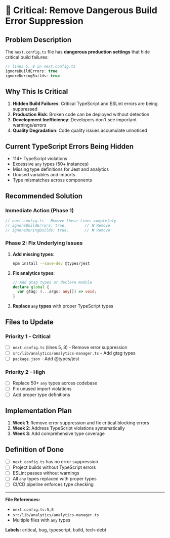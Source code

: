 # 🚨 Critical: Remove Dangerous Build Error Suppression

## Problem Description

The `next.config.ts` file has **dangerous production settings** that hide critical build failures:

```typescript
// lines 5, 8 in next.config.ts
ignoreBuildErrors: true
ignoreDuringBuilds: true
```

## Why This Is Critical

1. **Hidden Build Failures**: Critical TypeScript and ESLint errors are being suppressed
2. **Production Risk**: Broken code can be deployed without detection
3. **Development Inefficiency**: Developers don't see important warnings/errors
4. **Quality Degradation**: Code quality issues accumulate unnoticed

## Current TypeScript Errors Being Hidden

- 114+ TypeScript violations
- Excessive `any` types (50+ instances)
- Missing type definitions for Jest and analytics
- Unused variables and imports
- Type mismatches across components

## Recommended Solution

### Immediate Action (Phase 1)
```typescript
// next.config.ts - Remove these lines completely
// ignoreBuildErrors: true,        // ❌ Remove
// ignoreDuringBuilds: true,       // ❌ Remove
```

### Phase 2: Fix Underlying Issues
1. **Add missing types**:
   ```bash
   npm install --save-dev @types/jest
   ```

2. **Fix analytics types**:
   ```typescript
   // Add gtag types or declare module
   declare global {
     var gtag: (...args: any[]) => void;
   }
   ```

3. **Replace `any` types** with proper TypeScript types

## Files to Update

### Priority 1 - Critical
- [ ] `next.config.ts` (lines 5, 8) - Remove error suppression
- [ ] `src/lib/analytics/analytics-manager.ts` - Add gtag types
- [ ] `package.json` - Add @types/jest

### Priority 2 - High
- [ ] Replace 50+ `any` types across codebase
- [ ] Fix unused import violations
- [ ] Add proper type definitions

## Implementation Plan

1. **Week 1**: Remove error suppression and fix critical blocking errors
2. **Week 2**: Address TypeScript violations systematically
3. **Week 3**: Add comprehensive type coverage

## Definition of Done
- [ ] `next.config.ts` has no error suppression
- [ ] Project builds without TypeScript errors
- [ ] ESLint passes without warnings
- [ ] All `any` types replaced with proper types
- [ ] CI/CD pipeline enforces type checking

---
**File References:**
- `next.config.ts:5,8`
- `src/lib/analytics/analytics-manager.ts`
- Multiple files with `any` types

**Labels:** critical, bug, typescript, build, tech-debt